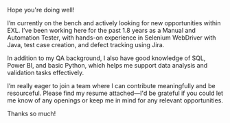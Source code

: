 Hope you're doing well!
 
I’m currently on the bench and actively looking for new opportunities within EXL. I’ve been working here for the past 1.8 years as a Manual and Automation Tester, with hands-on experience in Selenium WebDriver with Java, test case creation, and defect tracking using Jira.
 
In addition to my QA background, I also have good knowledge of SQL, Power BI, and basic Python, which helps me support data analysis and validation tasks effectively.
 
I’m really eager to join a team where I can contribute meaningfully and be resourceful. Please find my resume attached—I'd be grateful if you could let me know of any openings or keep me in mind for any relevant opportunities.
 
Thanks so much!

